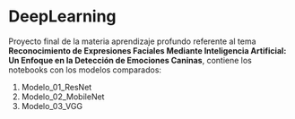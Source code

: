 # DeepLearning
Proyecto final de la materia aprendizaje profundo referente al tema **Reconocimiento de Expresiones Faciales Mediante Inteligencia Artificial: Un Enfoque en la Detección de Emociones Caninas**, contiene los notebooks con los modelos comparados:


1. Modelo_01_ResNet
2. Modelo_02_MobileNet
3. Modelo_03_VGG

